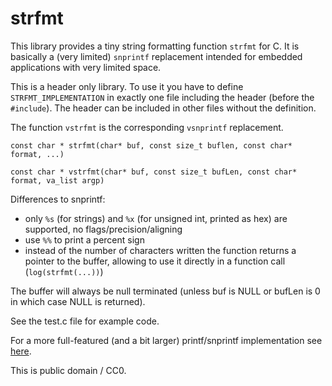 # strfmt
This library provides a tiny string formatting function `strfmt` for C. It is
basically a (very limited) `snprintf` replacement intended for embedded applications
with very limited space. 

This is a header only library. To use it you have to define `STRFMT_IMPLEMENTATION` in 
exactly one file including the header (before the `#include`). The header can be included
in other files without the definition. 

The function `vstrfmt` is the corresponding `vsnprintf` replacement.

`const char * strfmt(char* buf, const size_t buflen, const char* format, ...)`

`const char * vstrfmt(char* buf, const size_t bufLen, const char* format, va_list argp)`

Differences to snprintf:
* only `%s` (for strings) and `%x` (for unsigned int, printed as hex) are supported, no flags/precision/aligning
* use `%%` to print a percent sign
* instead of the number of characters written the function returns a pointer to the buffer, allowing to use it directly in a function call (`log(strfmt(...))`)

The buffer will always be null terminated (unless buf is NULL or bufLen is 0 in which case NULL is returned).

See the test.c file for example code.

For a more full-featured (and a bit larger) printf/snprintf implementation see [here](https://github.com/mpaland/printf).

This is public domain / CC0.

